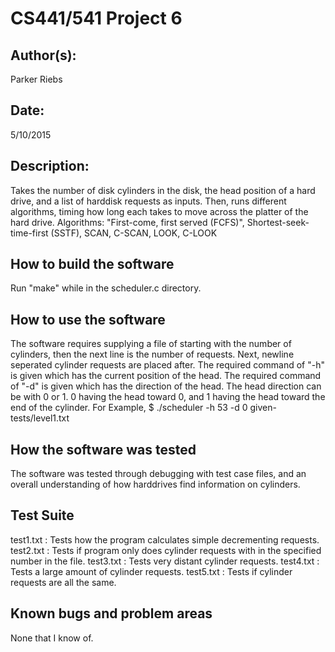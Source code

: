 # CS441/541 Project 6

## Author(s):

Parker Riebs

## Date:

5/10/2015

## Description:

Takes the number of disk cylinders in the disk, the head position of a
hard drive, and a list of harddisk requests as inputs. Then, runs different 
algorithms, timing how long each takes to move across the platter of the 
hard drive.
Algorithms: "First-come, first served (FCFS)", Shortest-seek-time-first (SSTF),
            SCAN, C-SCAN, LOOK, C-LOOK

## How to build the software

Run "make" while in the scheduler.c directory.

## How to use the software

The software requires supplying a file of starting with the number of cylinders,
then the next line is the number of requests. Next, newline seperated cylinder 
requests are placed after.
The required command of "-h" is given which has the current position of the head.
The required command of "-d" is given which has the direction of the head. The 
head direction can be with 0 or 1. 0 having the head toward 0, and 1 having the
head toward the end of the cylinder.
For Example,
$ ./scheduler -h 53 -d 0 given-tests/level1.txt

## How the software was tested

The software was tested through debugging with test case files, and an overall
understanding of how harddrives find information on cylinders.

## Test Suite

test1.txt : Tests how the program calculates simple decrementing requests.
test2.txt : Tests if program only does cylinder requests with in the specified
			number in the file.
test3.txt : Tests very distant cylinder requests.
test4.txt : Tests a large amount of cylinder requests.
test5.txt : Tests if cylinder requests are all the same.

## Known bugs and problem areas

None that I know of.

